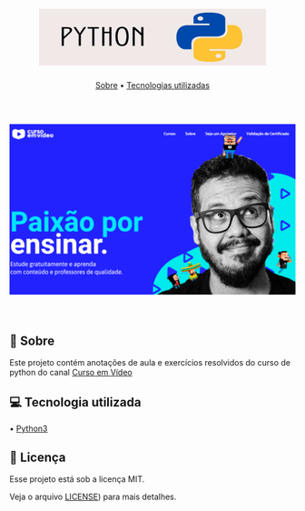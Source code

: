 <h1 align="center">
  <img src=".github/python.jpg" height="100" width="400"/>
</h1>

<p align="center">
 <a href="#--sobre">Sobre</a> • 
  <a href="#--tecnologia-utilizada">Tecnologias utilizadas</a> 
</p>
<br>
<h2 align="center">
  <img src=".github/cursoemvideo.png" />
</h2>
<br>


## [](https://github.com/gabjohann/python_3#--sobre):page_facing_up: Sobre

Este projeto contém anotações de aula e exercícios resolvidos do curso de python do canal [Curso em Vídeo](https://www.cursoemvideo.com/) 

## [](https://github.com/gabjohann/python_3#--funcoes)💻 Tecnologia utilizada

• [Python3](https://www.python.org/)

## 📝 Licença

Esse projeto está sob a licença MIT. 

Veja o arquivo [LICENSE](https://github.com/gabjohann/python_3/blob/main/LICENSE)) para mais detalhes.
